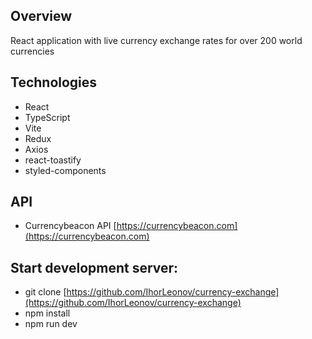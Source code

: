 ## Overview

React application with live currency exchange rates for over 200 world currencies

## Technologies

- React
- TypeScript
- Vite
- Redux
- Axios
- react-toastify
- styled-components

## API

- Currencybeacon API [https://currencybeacon.com](https://currencybeacon.com)
  
## Start development server:

- git clone [https://github.com/IhorLeonov/currency-exchange](https://github.com/IhorLeonov/currency-exchange)
- npm install
- npm run dev
